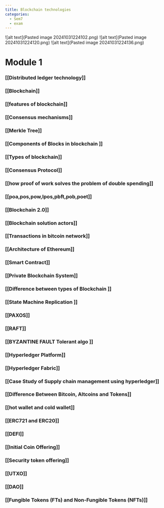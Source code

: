 ```yaml
---
title: Blockchain technologies
categories:
  - Sem7
  - exam
---
```


![alt text](Pasted image 20241031224102.png)
![alt text](Pasted image 20241031224120.png)
![alt text](Pasted image 20241031224136.png)


# Module 1 

### [[Distributed ledger technology]]

### [[Blockchain]]

### [[features of blockchain]]

### [[Consensus mechanisms]]

### [[Merkle Tree]]

### [[Components of Blocks in blockchain ]]

### [[Types of blockchain]]

### [[Consensus Protocol]]

### [[how proof of work solves  the problem of double spending]]

### [[poa,pos,pow,lpos,pbft,pob,poet]]

### [[Blockchain 2.0]]

### [[Blockchain solution actors]]

### [[Transactions in bitcoin network]]

### [[Architecture of Ethereum]]

### [[Smart Contract]]

### [[Private Blockchain System]]

### [[Difference between types of Blockchain ]]

### [[State Machine Replication ]]

### [[PAXOS]]

### [[RAFT]]

### [[BYZANTINE FAULT Tolerant algo ]]

### [[Hyperledger Platform]]

### [[Hyperledger Fabric]]

### [[Case Study of Supply chain management using hyperledger]]

### [[Difference Between Bitcoin, Altcoins and Tokens]]

### [[hot wallet and cold wallet]]

### [[ERC721 and ERC20]]

### [[DEFI]]

### [[Initial Coin Offering]]

### [[Security token offering]]

### [[UTXO]]

### [[DAO]]

### [[Fungible Tokens (FTs) and Non-Fungible Tokens (NFTs)]]

